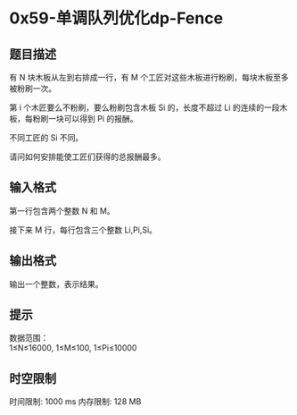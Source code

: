 # 0x59-单调队列优化dp-Fence

## 题目描述

有 N 块木板从左到右排成一行，有 M 个工匠对这些木板进行粉刷，每块木板至多被粉刷一次。

第 i 个木匠要么不粉刷，要么粉刷包含木板 Si 的，长度不超过 Li 的连续的一段木板，每粉刷一块可以得到 Pi 的报酬。

不同工匠的 Si 不同。

请问如何安排能使工匠们获得的总报酬最多。


## 输入格式

第一行包含两个整数 N 和 M。

接下来 M 行，每行包含三个整数 Li,Pi,Si。







## 输出格式

输出一个整数，表示结果。

## 提示

数据范围：\
1≤N≤16000,
1≤M≤100,
1≤Pi≤10000

## 时空限制

时间限制: 1000 ms
内存限制: 128 MB

